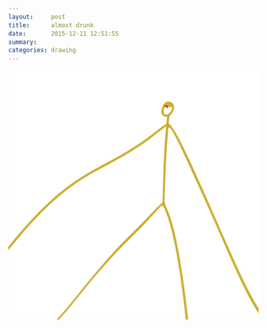 ```yaml
---
layout:     post
title:      almost drunk
date:       2015-12-11 12:51:55
summary:    
categories: drawing
---
```

![almost drunk](/images/blog/almost-drunk.png "and raving in English.")
